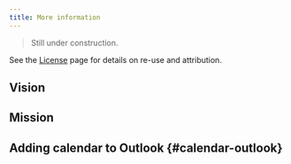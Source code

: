 ```yaml
---
title: More information
---
```


> Still under construction.

See the [License](../license/) page for details on re-use and attribution.

## Vision
## Mission

## Adding calendar to Outlook {#calendar-outlook}

<!-- https://calendar.google.com/calendar/ical/2ss4h917ttbik93jp4n7kkto5o%40group.calendar.google.com/public/basic.ics -->
